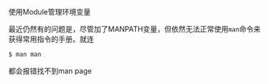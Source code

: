 使用Module管理环境变量

最近仍然有的问题是，尽管加了MANPATH变量，但依然无法正常使用`man`命令来获得常用指令的手册。就连
```bash
$ man man
```
都会报错找不到man page
